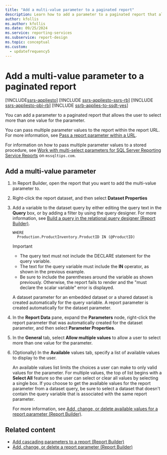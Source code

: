 ```yaml
---
title: "Add a multi-value parameter to a paginated report"
description: Learn how to add a parameter to a paginated report that allows the user to select more than one value for the parameter in Report Builder.
author: kfollis
ms.author: kfollis
ms.date: 09/25/2024
ms.service: reporting-services
ms.subservice: report-design
ms.topic: conceptual
ms.custom:
  - updatefrequency5
---
```

# Add a multi-value parameter to a paginated report

[!INCLUDE[ssrs-appliesto](../../includes/ssrs-appliesto.md)] [!INCLUDE [ssrs-appliesto-ssrs-rb](../../includes/ssrs-appliesto-ssrs-rb.md)] [!INCLUDE [ssrs-appliesto-pbi-rb](../../includes/ssrs-appliesto-pbi-rb.md)] [!INCLUDE [ssrb-applies-to-ssdt-yes](../../includes/ssrb-applies-to-ssdt-yes.md)]

  You can add a parameter to a paginated report that allows the user to select more than one value for the parameter.  
  
 You can pass multiple parameter values to the report within the report URL. For more information, see [Pass a report parameter within a URL](../../reporting-services/pass-a-report-parameter-within-a-url.md).  
  
 For information on how to pass multiple parameter values to a stored procedure, see [Work with multi-select parameters for SQL Server Reporting Service Reports](https://go.microsoft.com/fwlink/?LinkId=321529) on `mssqltips.com`.  
  
## Add a multi-value parameter  
  
1.  In Report Builder, open the report that you want to add the multi-value parameter to.  
  
1.  Right-click the report dataset, and then select **Dataset Properties**  
  
1.  Add a variable to the dataset query by either editing the query text in the **Query** box, or by adding a filter by using the query designer. For more information, see [Build a query in the relational query designer &#40;Report Builder&#41;](../../reporting-services/report-data/build-a-query-in-the-relational-query-designer-report-builder-and-ssrs.md).  
  
    ```  
    WHERE  
      Production.ProductInventory.ProductID IN (@ProductID)  
    ```  
  
    > [!IMPORTANT]  
    > *  The query text must not include the DECLARE statement for the query variable.  
    > *  The text for the query variable must include the **IN** operator, as shown in the previous example.  
    > *  Be sure to include the parentheses around the variable as shown previously. Otherwise, the report fails to render and the "must declare the scalar variable" error is displayed.  
  
    A dataset parameter for an embedded dataset or a shared dataset is created automatically for the query variable. A report parameter is created automatically for the dataset parameter.  
  
1.  In the **Report Data** pane, expand the **Parameters** node, right-click the report parameter that was automatically created for the dataset parameter, and then select **Parameter Properties**.  
  
1.  In the **General** tab, select **Allow multiple values** to allow a user to select more than one value for the parameter.  
  
1.  (Optionally) In the **Available** values tab, specify a list of available values to display to the user.  
  
     An available values list limits the choices a user can make to only valid values for the parameter. For multiple values, the top of list begins with a **Select All** feature so the user can select or clear all values by selecting a single box. If you choose to get the available values for the report parameter from a dataset query, be sure to select a dataset that doesn't contain the query variable that is associated with the same report parameter.  
  
     For more information, see [Add, change, or delete available values for a report parameter &#40;Report Builder&#41;](../../reporting-services/report-design/add-change-or-delete-available-values-for-a-report-parameter.md).  

## Related content

- [Add cascading parameters to a report &#40;Report Builder&#41;](../../reporting-services/report-design/add-cascading-parameters-to-a-report-report-builder-and-ssrs.md)
- [Add, change, or delete a report parameter &#40;Report Builder&#41;](../../reporting-services/report-design/add-change-or-delete-a-report-parameter-report-builder-and-ssrs.md)
